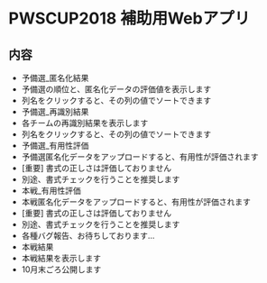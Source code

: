 PWSCUP2018 補助用Webアプリ
===

## 内容
- 予備選_匿名化結果
 - 予備選の順位と、匿名化データの評価値を表示します
 - 列名をクリックすると、その列の値でソートできます
- 予備選_再識別結果
 - 各チームの再識別結果を表示します
 - 列名をクリックすると、その列の値でソートできます
- 予備選_有用性評価
 - 予備選匿名化データをアップロードすると、有用性が評価されます
 - [重要] 書式の正しさは評価しておりません
 - 別途、書式チェックを行うことを推奨します
- 本戦_有用性評価
 - 本戦匿名化データをアップロードすると、有用性が評価されます
 - [重要] 書式の正しさは評価しておりません
 - 別途、書式チェックを行うことを推奨します
 - 各種バグ報告、お待ちしております...
- 本戦結果
 - 本戦結果を表示します
 - 10月末ごろ公開します